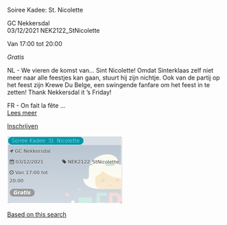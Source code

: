 Soiree Kadee: St. Nicolette

GC Nekkersdal  
03/12/2021 NEK2122\_StNicolette  

Van 17:00 tot 20:00

*Gratis*

  

  

NL - We vieren de komst van... Sint Nicolette! Omdat Sinterklaas zelf niet meer naar alle feestjes kan gaan, stuurt hij zijn nichtje. Ook van de partij op het feest zijn Krewe Du Belge, een swingende fanfare om het feest in te zetten! Thank Nekkersdal it ’s Friday!  
  
FR - On fait la fête  ...  
[Lees meer](https://tickets.vgc.be/activity/subscribe/NEK2122_StNicolette)

[Inschrijven](https://tickets.vgc.be/activity/subscribe/NEK2122_StNicolette)

![](69643.png)

[Based on this search](https://tickets.vgc.be/activity/index?&vrijeplaatsen=1&Age%5B%5D=3%2C5&entity=241)